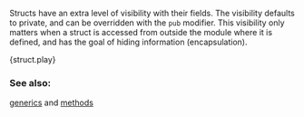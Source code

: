 Structs have an extra level of visibility with their fields. The visibility 
defaults to private, and can be overridden with the `pub` modifier. This 
visibility only matters when a struct is accessed from outside the module 
where it is defined, and has the goal of hiding information (encapsulation).

{struct.play}

### See also:

[generics][generics] and [methods][methods]

[generics]: /generics.html
[methods]: /fn/methods.html